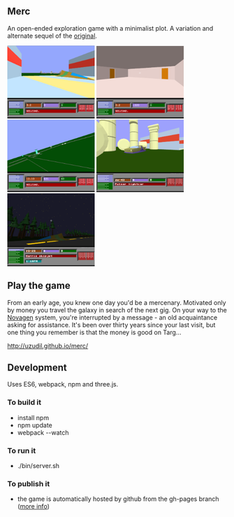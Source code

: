 ## Merc

An open-ended exploration game with a minimalist plot. A variation and alternate sequel of the  [original](http://plus4world.powweb.com/software/Mercenary_Escape_From_Targ).

<img src="https://raw.githubusercontent.com/uzudil/merc/master/images/screen.png" width="200">
<img src="https://raw.githubusercontent.com/uzudil/merc/master/images/screen2.png" width="200">
<img src="https://raw.githubusercontent.com/uzudil/merc/master/images/screen3.png" width="200">
<img src="https://raw.githubusercontent.com/uzudil/merc/master/images/screen4.png" width="200">
<img src="https://raw.githubusercontent.com/uzudil/merc/master/images/night.png" width="200">

## Play the game

From an early age, you knew one day you'd be a mercenary. Motivated only by money you travel the galaxy in search of the next gig. On your way to the [Novagen](https://en.wikipedia.org/wiki/Novagen_Software) system, you're interrupted by a message - an old acquaintance asking for assistance. It's been over thirty years since your last visit, but one thing you remember is that the money is good on Targ...

http://uzudil.github.io/merc/

## Development

Uses ES6, webpack, npm and three.js.

### To build it

- install npm
- npm update
- webpack --watch

### To run it

- ./bin/server.sh
 
### To publish it

- the game is automatically hosted by github from the gh-pages branch ([more info](https://help.github.com/articles/creating-project-pages-manually/))
